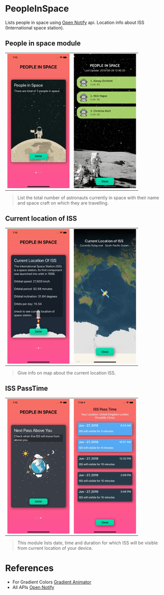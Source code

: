 # PeopleInSpace
Lists people in space using [Open Notify](http://api.open-notify.org/) api.
Location info about ISS (International space station).

## People in space module
  
<table>
    <tr>
        <td>
            <img src = "Screenshots\screenshot(1).png" width = 200 alt = "Home 1">            
        </td>
        <td>
            <img src = "Screenshots\screenshot(4).png" width = 200 alt = "Home 2">            
        </td>
        </tr>
</table>

> List the total number of astronauts currently in space with their name and space craft on which they are travelling.

## Current location of ISS

<table>
    <tr>
        <td>
            <img src = "Screenshots\screenshot(2).png" width = 200 alt = "Home 1">            
        </td>
        <td>
            <img src = "Screenshots\screenshot(5).png" width = 200 alt = "Home 2">            
        </td>
    </tr>
</table>

> Give info on map about the current location ISS.

## ISS PassTime

<table>
    <tr>
        <td>
            <img src = "Screenshots\screenshot(3).png" width = 200 alt = "Home 1">            
        </td>
        <td>
            <img src = "Screenshots\screenshot(6).png" width = 200 alt = "Home 2">            
        </td>
     </tr>
 </table>
 
> This module lists date, time and duration for which ISS will be visible from current location of your device.

# References
- For Gradient Colors [Gradient Animator](https://github.com/iLeafSolutionsPvtLtd/GradientAnimator)
- All APIs [Open Notify](http://api.open-notify.org/)
